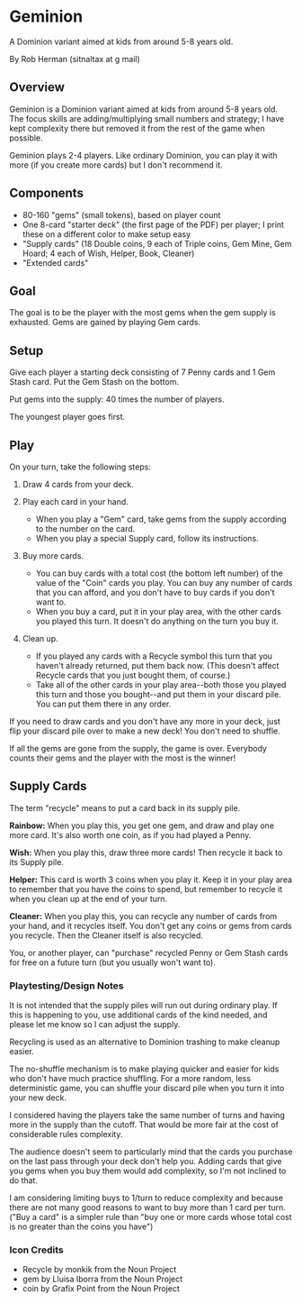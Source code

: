 # Geminion

A Dominion variant aimed at kids from around 5-8 years old.

By Rob Herman (sitnaltax at g mail)

## Overview

Geminion is a Dominion variant aimed at kids from around 5-8 years old. The focus skills are adding/multiplying small numbers and strategy; I have kept complexity there but removed it from the rest of the game when possible. 

Geminion plays 2-4 players. Like ordinary Dominion, you can play it with more (if you create more cards) but I don't recommend it.

## Components

* 80-160 "gems" (small tokens), based on player count
* One 8-card "starter deck" (the first page of the PDF) per player; I print these on a different color to make setup easy
* "Supply cards" (18 Double coins, 9 each of Triple coins, Gem Mine, Gem Hoard; 4 each of Wish, Helper, Book, Cleaner)
* "Extended cards"

## Goal

The goal is to be the player with the most gems when the gem supply is exhausted. Gems are gained by playing Gem cards.

## Setup

Give each player a starting deck consisting of 7 Penny cards and 1 Gem Stash card. Put the Gem Stash on the bottom.

Put gems into the supply: 40 times the number of players.

The youngest player goes first.

## Play

On your turn, take the following steps:

1. Draw 4 cards from your deck.
2. Play each card in your hand.
    * When you play a "Gem" card, take gems from the supply according to the number on the card.
    * When you play a special Supply card, follow its instructions.

3. Buy more cards.
    * You can buy cards with a total cost (the bottom left number) of the value of the "Coin" cards you play. You can buy any number of cards that you can afford, and you don't have to buy cards if you don't want to.
    * When you buy a card, put it in your play area, with the other cards you played this turn. It doesn't do anything on the turn you buy it.

4. Clean up.
    * If you played any cards with a Recycle symbol this turn that you haven't already returned, put them back now. (This doesn't affect Recycle cards that you just bought them, of course.)
    * Take all of the other cards in your play area--both those you played this turn and those you bought--and put them in your discard pile. You can put them there in any order.

If you need to draw cards and you don't have any more in your deck, just flip your discard pile over to make a new deck! You don't need to shuffle. 

If all the gems are gone from the supply, the game is over. Everybody counts their gems and the player with the most is the winner!

## Supply Cards

The term "recycle" means to put a card back in its supply pile.

**Rainbow:** When you play this, you get one gem, and draw and play one more card. It's also worth one coin, as if you had played a Penny.

**Wish:** When you play this, draw three more cards! Then recycle it back to its Supply pile.

**Helper:** This card is worth 3 coins when you play it. Keep it in your play area to remember that you have the coins to spend, but remember to recycle it when you clean up at the end of your turn.

**Cleaner:** When you play this, you can recycle any number of cards from your hand, and it recycles itself. You don't get any coins or gems from cards you recycle. Then the Cleaner itself is also recycled.

You, or another player, can "purchase" recycled Penny or Gem Stash cards for free on a future turn (but you usually won't want to).

### Playtesting/Design Notes

It is not intended that the supply piles will run out during ordinary play. If this is happening to you, use additional cards of the kind needed, and please let me know so I can adjust the supply.

Recycling is used as an alternative to Dominion trashing to make cleanup easier.

The no-shuffle mechanism is to make playing quicker and easier for kids who don't have much practice shuffling. For a more random, less deterministic game, you can shuffle your discard pile when you turn it into your new deck.

I considered having the players take the same number of turns and having more in the supply than the cutoff. That would be more fair at the cost of considerable rules complexity.

The audience doesn't seem to particularly mind that the cards you purchase on the last pass through your deck don't help you. Adding cards that give you gems when you buy them would add complexity, so I'm not inclined to do that.

I am considering limiting buys to 1/turn to reduce complexity and because there are not many good reasons to want to buy more than 1 card per turn. ("Buy a card" is a simpler rule than "buy one or more cards whose total cost is no greater than the coins you have")

### Icon Credits

* Recycle by monkik from the Noun Project
* gem by Lluisa Iborra from the Noun Project
* coin by Grafix Point from the Noun Project
